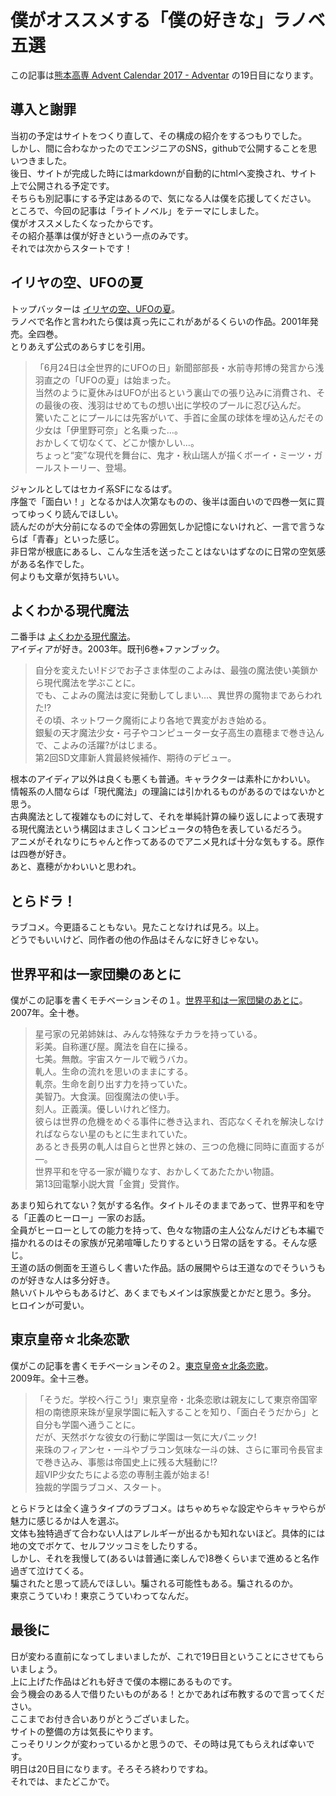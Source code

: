# 僕がオススメする「僕の好きな」ラノベ五選

この記事は[熊本高専 Advent Calendar 2017 - Adventar](https://adventar.org/calendars/2149) の19日目になります。

## 導入と謝罪
当初の予定はサイトをつくり直して、その構成の紹介をするつもりでした。  
しかし、間に合わなかったのでエンジニアのSNS，githubで公開することを思いつきました。  
後日、サイトが完成した時にはmarkdownが自動的にhtmlへ変換され、サイト上で公開される予定です。  
そちらも別記事にする予定はあるので、気になる人は僕を応援してください。  
ところで、今回の記事は「ライトノベル」をテーマにしました。  
僕がオススメしたくなったからです。  
その紹介基準は僕が好きという一点のみです。  
それでは次からスタートです！

## イリヤの空、UFOの夏
トップバッターは [イリヤの空、UFOの夏](https://www.amazon.co.jp/%E3%82%A4%E3%83%AA%E3%83%A4%E3%81%AE%E7%A9%BA%E3%80%81UFO%E3%81%AE%E5%A4%8F%E3%80%88%E3%81%9D%E3%81%AE1%E3%80%89-%E9%9B%BB%E6%92%83%E6%96%87%E5%BA%AB-%E7%A7%8B%E5%B1%B1-%E7%91%9E%E4%BA%BA/dp/4840219443)。  
ラノベで名作と言われたら僕は真っ先にこれがあがるくらいの作品。2001年発売。全四巻。  
とりあえず公式のあらすじを引用。  

> 「6月24日は全世界的にUFOの日」新聞部部長・水前寺邦博の発言から浅羽直之の「UFOの夏」は始まった。  
> 当然のように夏休みはUFOが出るという裏山での張り込みに消費され、その最後の夜、浅羽はせめてもの想い出に学校のプールに忍び込んだ。  
> 驚いたことにプールには先客がいて、手首に金属の球体を埋め込んだその少女は「伊里野可奈」と名乗った…。  
> おかしくて切なくて、どこか懐かしい…。  
> ちょっと“変”な現代を舞台に、鬼才・秋山瑞人が描くボーイ・ミーツ・ガールストーリー、登場。  

ジャンルとしてはセカイ系SFになるはず。  
序盤で「面白い！」となるかは人次第なものの、後半は面白いので四巻一気に買ってゆっくり読んでほしい。  
読んだのが大分前になるので全体の雰囲気しか記憶にないけれど、一言で言うならば「青春」といった感じ。  
非日常が根底にあるし、こんな生活を送ったことはないはずなのに日常の空気感がある名作でした。  
何よりも文章が気持ちいい。

## よくわかる現代魔法
二番手は [よくわかる現代魔法](https://www.amazon.co.jp/%E3%82%88%E3%81%8F%E3%82%8F%E3%81%8B%E3%82%8B%E7%8F%BE%E4%BB%A3%E9%AD%94%E6%B3%95-%EF%BC%91-%EF%BD%8E%EF%BD%85%EF%BD%97-%EF%BD%85%EF%BD%84%EF%BD%89%EF%BD%94%EF%BD%89%EF%BD%8F%EF%BD%8E-%E9%9B%86%E8%8B%B1%E7%A4%BE%E3%82%B9%E3%83%BC%E3%83%91%E3%83%BC%E3%83%80%E3%83%83%E3%82%B7%E3%83%A5%E6%96%87%E5%BA%AB-%E6%A1%9C%E5%9D%82%E6%B4%8B-ebook/dp/B00E95P4S0/ref=dp_kinw_strp_1)。  
アイディアが好き。2003年。既刊6巻+ファンブック。

> 自分を変えたい!ドジでお子さま体型のこよみは、最強の魔法使い美鎖から現代魔法を学ぶことに。  
> でも、こよみの魔法は変に発動してしまい…、異世界の魔物まであらわれた!?  
> その頃、ネットワーク魔術により各地で異変がおき始める。  
> 銀髪の天才魔法少女・弓子やコンピューター女子高生の嘉穂まで巻き込んで、こよみの活躍?がはじまる。  
> 第2回SD文庫新人賞最終候補作、期待のデビュー。  

根本のアイディア以外は良くも悪くも普通。キャラクターは素朴にかわいい。  
情報系の人間ならば「現代魔法」の理論には引かれるものがあるのではないかと思う。  
古典魔法として複雑なものに対して、それを単純計算の繰り返しによって表現する現代魔法という構図はまさしくコンピュータの特色を表しているだろう。  
アニメがそれなりにちゃんと作ってあるのでアニメ見れば十分な気もする。原作は四巻が好き。  
あと、嘉穂がかわいいと思われ。

## とらドラ！
ラブコメ。今更語ることもない。見たことなければ見ろ。以上。  
どうでもいいけど、同作者の他の作品はそんなに好きじゃない。

## 世界平和は一家団欒のあとに
僕がこの記事を書くモチベーションその１。[世界平和は一家団欒のあとに](https://www.amazon.co.jp/%E4%B8%96%E7%95%8C%E5%B9%B3%E5%92%8C%E3%81%AF%E4%B8%80%E5%AE%B6%E5%9B%A3%E6%AC%92%E3%81%AE%E3%81%82%E3%81%A8%E3%81%AB-%E9%9B%BB%E6%92%83%E6%96%87%E5%BA%AB-%E6%A9%8B%E6%9C%AC-%E5%92%8C%E4%B9%9F/dp/4840237166)。  
2007年。全十巻。  

> 星弓家の兄弟姉妹は、みんな特殊なチカラを持っている。  
> 彩美。自称運び屋。魔法を自在に操る。  
> 七美。無敵。宇宙スケールで戦うバカ。  
> 軋人。生命の流れを思いのままにする。  
> 軋奈。生命を創り出す力を持っていた。  
> 美智乃。大食漢。回復魔法の使い手。  
> 刻人。正義漢。優しいけれど怪力。  
> 彼らは世界の危機をめぐる事件に巻き込まれ、否応なくそれを解決しなければならない星のもとに生まれていた。  
> あるとき長男の軋人は自らと世界と妹の、三つの危機に同時に直面するが―。  
> 世界平和を守る一家が織りなす、おかしくてあたたかい物語。  
> 第13回電撃小説大賞「金賞」受賞作。  

あまり知られてない？気がする名作。タイトルそのままであって、世界平和を守る「正義のヒーロー」一家のお話。  
全員がヒーローとしての能力を持って、色々な物語の主人公なんだけども本編で描かれるのはその家族が兄弟喧嘩したりするという日常の話をする。そんな感じ。  
王道の話の側面を王道らしく書いた作品。話の展開やらは王道なのでそういうものが好きな人は多分好き。  
熱いバトルやらもあるけど、あくまでもメインは家族愛とかだと思う。多分。  
ヒロインが可愛い。

## 東京皇帝☆北条恋歌
僕がこの記事を書くモチベーションその２。[東京皇帝☆北条恋歌](https://www.amazon.co.jp/%E6%9D%B1%E4%BA%AC%E7%9A%87%E5%B8%9D%E2%98%86%E5%8C%97%E6%9D%A1%E6%81%8B%E6%AD%8C-%EF%BC%91-%E8%A7%92%E5%B7%9D%E3%82%B9%E3%83%8B%E3%83%BC%E3%82%AB%E3%83%BC%E6%96%87%E5%BA%AB-%E7%AB%B9%E4%BA%95-10%E6%97%A5-ebook/dp/B009GPMM88/)。  
2009年。全十三巻。  

> 「そうだ。学校へ行こう!」東京皇帝・北条恋歌は親友にして東京帝国宰相の南徳原来珠が皇泉学園に転入することを知り、「面白そうだから」と自分も学園へ通うことに。  
> だが、天然ボケな彼女の行動に学園は一気に大パニック!  
> 来珠のフィアンセ・一斗やブラコン気味な一斗の妹、さらに軍司令長官まで巻き込み、事態は帝国史上に残る大騒動に!?  
> 超VIP少女たちによる恋の専制主義が始まる!  
> 独裁的学園ラブコメ、スタート。  

とらドラとは全く違うタイプのラブコメ。はちゃめちゃな設定やらキャラやらが魅力に感じるかは人を選ぶ。  
文体も独特過ぎて合わない人はアレルギーが出るかも知れないほど。具体的には地の文でボケて、セルフツッコミをしたりする。  
しかし、それを我慢して(あるいは普通に楽しんで)8巻くらいまで進めると名作過ぎて泣けてくる。  
騙されたと思って読んでほしい。騙される可能性もある。騙されるのか。  
東京こうていわ！東京こうていわってなんだ。

## 最後に
日が変わる直前になってしまいましたが、これで19日目ということにさせてもらいましょう。  
上に上げた作品はどれも好きで僕の本棚にあるものです。  
会う機会のある人で借りたいものがある！とかであれば布教するので言ってください。  
ここまでお付き合いありがとうございました。  
サイトの整備の方は気長にやります。  
こっそりリンクが変わっているかと思うので、その時は見てもらえれば幸いです。  
明日は20日目になります。そろそろ終わりですね。  
それでは、またどこかで。
